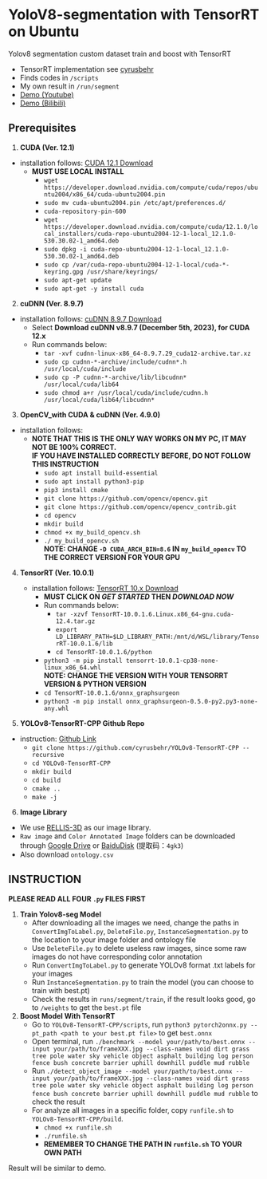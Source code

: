 # YoloV8-segmentation with TensorRT on Ubuntu

Yolov8 segmentation custom dataset train and boost with TensorRT
- TensorRT implementation see [cyrusbehr](https://github.com/cyrusbehr/YOLOv8-TensorRT-CPP)
- Finds codes in `/scripts`
- My own result in `/run/segment`
- [Demo (Youtube)](https://youtu.be/hgp1QCzv4Lo)
- [Demo (Bilibili)](https://www.bilibili.com/video/BV1nQVYesEvy/?share_source=copy_web&vd_source=ed5dd912a49925c5664ba9d64e3d058c)


## **Prerequisites**
1. **CUDA (Ver. 12.1)**
  - installation follows:
    [CUDA 12.1 Download](https://developer.nvidia.com/cuda-12-1-0-download-archive?target_os=Linux&tsarget_arch=x86_64&Distribution=Ubuntu&target_version=20.04&target_type=deb_local)
    - **MUST USE LOCAL INSTALL**
      - `wget https://developer.download.nvidia.com/compute/cuda/repos/ubuntu2004/x86_64/cuda-ubuntu2004.pin`
      - `sudo mv cuda-ubuntu2004.pin /etc/apt/preferences.d/`
      - `cuda-repository-pin-600`
      - `wget https://developer.download.nvidia.com/compute/cuda/12.1.0/local_installers/cuda-repo-ubuntu2004-12-1-local_12.1.0-530.30.02-1_amd64.deb`
      - `sudo dpkg -i cuda-repo-ubuntu2004-12-1-local_12.1.0-530.30.02-1_amd64.deb`
      - `sudo cp /var/cuda-repo-ubuntu2004-12-1-local/cuda-*-keyring.gpg /usr/share/keyrings/`
      - `sudo apt-get update`
      - `sudo apt-get -y install cuda`

2. **cuDNN (Ver. 8.9.7)**
  - installation follows:
    [cuDNN 8.9.7 Download](https://developer.nvidia.com/rdp/cudnn-archive)
      - Select **Download cuDNN v8.9.7 (December 5th, 2023), for CUDA 12.x**
      - Run commands below:
        - `tar -xvf cudnn-linux-x86_64-8.9.7.29_cuda12-archive.tar.xz`
        - `sudo cp cudnn-*-archive/include/cudnn*.h /usr/local/cuda/include`
        - `sudo cp -P cudnn-*-archive/lib/libcudnn* /usr/local/cuda/lib64`
        - `sudo chmod a+r /usr/local/cuda/include/cudnn.h /usr/local/cuda/lib64/libcudnn*`

3. **OpenCV_with CUDA & cuDNN (Ver. 4.9.0)**
  - installation follows:
    - **NOTE THAT THIS IS THE ONLY WAY WORKS ON MY PC, IT MAY NOT BE 100% CORRECT.**  
    **IF YOU HAVE INSTALLED CORRECTLY BEFORE, DO NOT FOLLOW THIS INSTRUCTION**
        - `sudo apt install build-essential`
        - `sudo apt install python3-pip`
        - `pip3 install cmake`
        - `git clone https://github.com/opencv/opencv.git`
        - `git clone https://github.com/opencv/opencv_contrib.git`
        - `cd opencv`
        - `mkdir build`
        - `chmod +x my_build_opencv.sh`
        - `./ my_build_opencv.sh`  
    **NOTE: CHANGE `-D CUDA_ARCH_BIN=8.6` IN `my_build_opencv` TO THE CORRECT VERSION FOR YOUR GPU**


4. **TensorRT (Ver. 10.0.1)**
    - installation follows:
    [TensorRT 10.x Download](https://developer.nvidia.com/tensorrt)
      - **MUST CLICK ON *GET STARTED* THEN *DOWNLOAD NOW***
      - Run commands below:
        - `tar -xzvf TensorRT-10.0.1.6.Linux.x86_64-gnu.cuda-12.4.tar.gz`
        - `export LD_LIBRARY_PATH=$LD_LIBRARY_PATH:/mnt/d/WSL/library/TensorRT-10.0.1.6/lib`
        - `cd TensorRT-10.0.1.6/python`
       - `python3 -m pip install tensorrt-10.0.1-cp38-none-linux_x86_64.whl`  
    **NOTE: CHANGE THE VERSION WITH YOUR TENSORRT VERSION & PYTHON VERSION**
        - `cd TensorRT-10.0.1.6/onnx_graphsurgeon`
        - `python3 -m pip install onnx_graphsurgeon-0.5.0-py2.py3-none-any.whl`

5. **YOLOv8-TensorRT-CPP Github Repo**
  - instruction:
  [Github Link](https://github.com/cyrusbehr/YOLOv8-TensorRT-CPP?tab=readme-ov-file)
    - `git clone https://github.com/cyrusbehr/YOLOv8-TensorRT-CPP --recursive`
    - `cd YOLOv8-TensorRT-CPP`
    - `mkdir build`
    - `cd build`
    - `cmake ..`
    - `make -j`

6. **Image Library**
  - We use [RELLIS-3D](https://github.com/unmannedlab/RELLIS-3D) as our image library.
  - `Raw image` and `Color Annotated Image` folders can be downloaded through [Google Drive](https://drive.google.com/file/d/1F3Leu0H_m6aPVpZITragfreO_SGtL2yV/view?pli=1) or [BaiduDisk](https://pan.baidu.com/s/1akqSm7mpIMyUJhn_qwg3-w?pwd=4gk3) (提取码：`4gk3`)
  - Also download `ontology.csv`

## **INSTRUCTION**
**PLEASE READ ALL FOUR `.py` FILES FIRST**
  1. **Train Yolov8-seg Model**
      - After downloading all the images we need, change the paths in `ConvertImgToLabel.py`, `DeleteFile.py`, `InstanceSegmentation.py` to the location to your image folder and ontology file
      - Use `DeleteFile.py` to delete useless raw images, since some raw images do not have corresponding color annotation
      - Run `ConvertImgToLabel.py` to generate YOLOv8 format .txt labels for your images
      - Run `InstanceSegmentation.py` to train the model (you can choose to train with best.pt)
      - Check the results in `runs/segment/train`, if the result looks good, go to `/weights` to get the `best.pt` file
  2. **Boost Model With TensorRT**
      - Go to `YOLOv8-TensorRT-CPP/scripts`, run `python3 pytorch2onnx.py --pt_path <path to your best.pt file>` to get `best.onnx`
      - Open terminal, run `./benchmark --model your/path/to/best.onnx --input your/path/to/frameXXX.jpg --class-names void dirt grass tree pole water sky vehicle object asphalt building log person fence bush concrete barrier uphill downhill puddle mud rubble`
      - Run `./detect_object_image --model your/path/to/best.onnx --input your/path/to/frameXXX.jpg --class-names void dirt grass tree pole water sky vehicle object asphalt building log person fence bush concrete barrier uphill downhill puddle mud rubble` to check the result
      - For analyze all images in a specific folder, copy `runfile.sh` to `YOLOv8-TensorRT-CPP/build`.
        - `chmod +x runfile.sh`
        - `./runfile.sh`
        - **REMEMBER TO CHANGE THE PATH IN `runfile.sh` TO YOUR OWN PATH**

Result will be similar to demo.